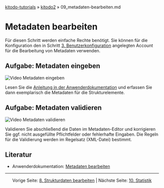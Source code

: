 [kitodo-tutorials](../README.md) » [kitodo2](README.md) » 09_metadaten-bearbeiten.md

# Metadaten bearbeiten

Für diesen Schritt werden einfache Rechte benötigt. Sie können für die Konfiguration den in Schritt [3. Benutzerkonfiguration](03_benutzerkonfiguration.md) angelegten Account für die Bearbeitung von Metadaten verwenden.

## Aufgabe: Metadaten eingeben

![Video Metadaten eingeben](/home/felix/kitodo/kitodo2/gif/09_metadaten-eingeben.gif)

Lesen Sie die [Anleitung in der Anwenderdokumentation](https://github.com/kitodo/kitodo-production/wiki/Metadaten-bearbeiten) und erfassen Sie dann exemplarisch die Metadaten für die Strukturelemente.

## Aufgabe: Metadaten validieren

![Video Metadaten validieren](/home/felix/kitodo/kitodo2/gif/09_metadaten-validieren.gif)

Validieren Sie abschließend die Daten im Metadaten-Editor und korrigieren Sie ggf. nicht ausgefüllte Pflichtfelder oder fehlerhafte Eingaben. Die Regeln für die Validierung werden im Regelsatz (XML-Datei) bestimmt.

## Literatur

* Anwenderdokumentation: [Metadaten bearbeiten](https://github.com/kitodo/kitodo-production/wiki/Metadaten-bearbeiten)




------

<p align="center">Vorige Seite: <a href="08_strukturdaten-bearbeiten.md">8. Strukturdaten bearbeiten</a> | Nächste Seite: <a href="10_statistik.md">10. Statistik</a></p>
